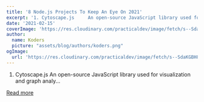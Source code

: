 ```yaml
---
title: '8 Node.js Projects To Keep An Eye On 2021'
excerpt: '1. Cytoscape.js     An open-source JavaScript library used for visualization and graph analy...'
date: '2021-02-15'
coverImage: 'https://res.cloudinary.com/practicaldev/image/fetch/s--SdaKGBH8--/c_imagga_scale,f_auto,fl_progressive,h_420,q_auto,w_1000/https://dev-to-uploads.s3.amazonaws.com/i/qf8uouuhasx4un1wlw5c.png'
author:
  name: Koders
  picture: "assets/blog/authors/koders.png"
ogImage:
  url: 'https://res.cloudinary.com/practicaldev/image/fetch/s--SdaKGBH8--/c_imagga_scale,f_auto,fl_progressive,h_420,q_auto,w_1000/https://dev-to-uploads.s3.amazonaws.com/i/qf8uouuhasx4un1wlw5c.png'
---
```


1. Cytoscape.js     An open-source JavaScript library used for visualization and graph analy...

[Read more](https://dev.to/uiuxarghya/8-node-js-projects-to-keep-an-eye-on-2021-229)
